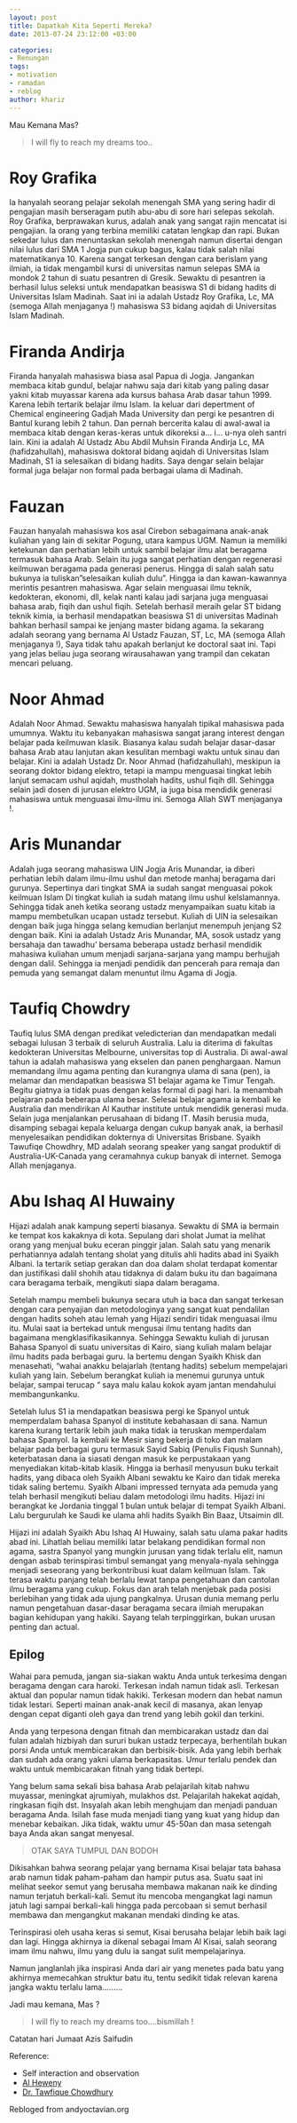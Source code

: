 ```yaml
---
layout: post
title: Dapatkah Kita Seperti Mereka?
date: 2013-07-24 23:12:00 +03:00

categories:
- Renungan
tags:
- motivation
- ramadan
- reblog
author: khariz
---
```


Mau Kemana Mas?

> I will fly to reach my dreams too..

# Roy Grafika
Ia hanyalah seorang pelajar sekolah menengah SMA yang sering hadir di pengajian masih berseragam putih abu-abu di sore hari selepas sekolah. Roy Grafika, berprawakan kurus, adalah anak yang sangat rajin mencatat isi pengajian. Ia orang yang terbina memiliki catatan lengkap dan rapi. Bukan sekedar lulus dan menuntaskan sekolah menengah namun disertai dengan nilai lulus dari SMA 1 Jogja pun cukup bagus, kalau tidak salah nilai matematikanya 10. Karena sangat terkesan dengan cara berislam yang ilmiah, ia tidak mengambil kursi di universitas namun selepas SMA ia mondok 2 tahun di suatu pesantren di Gresik. Sewaktu di pesantren ia berhasil lulus seleksi untuk mendapatkan beasiswa S1 di bidang hadits di Universitas Islam Madinah. Saat ini ia adalah Ustadz Roy Grafika, Lc, MA (semoga Allah menjaganya !) mahasiswa S3 bidang aqidah di Universitas Islam Madinah.

# Firanda Andirja
Firanda hanyalah mahasiswa biasa asal Papua di Jogja. Jangankan membaca kitab gundul, belajar nahwu saja dari kitab yang paling dasar yakni kitab muyassar karena ada kursus bahasa Arab dasar tahun 1999. Karena lebih tertarik belajar ilmu Islam. Ia keluar dari depertment of Chemical engineering Gadjah Mada University dan pergi ke pesantren di Bantul kurang lebih 2 tahun. Dan pernah bercerita kalau di awal-awal ia membaca kitab dengan keras-keras untuk dikoreksi a… i… u-nya oleh santri lain. Kini ia adalah Al Ustadz Abu Abdil Muhsin Firanda Andirja Lc, MA (hafidzahullah), mahasiswa doktoral bidang aqidah di Universitas Islam Madinah, S1 ia selesaikan di bidang hadits. Saya dengar selain belajar formal juga belajar non formal pada berbagai ulama di Madinah.

# Fauzan
Fauzan hanyalah mahasiswa kos asal Cirebon sebagaimana anak-anak kuliahan yang lain di sekitar Pogung, utara kampus UGM. Namun ia memiliki ketekunan dan perhatian lebih untuk sambil belajar ilmu alat beragama termasuk bahasa Arab. Selain itu juga sangat perhatian dengan regenerasi keilmuwan beragama pada generasi penerus. Hingga di salah salah satu bukunya ia tuliskan”selesaikan kuliah dulu”. Hingga ia dan kawan-kawannya merintis pesantren mahasiswa. Agar selain menguasai ilmu teknik, kedokteran, ekonomi, dll, kelak nanti kalau jadi sarjana juga menguasai bahasa arab, fiqih dan ushul fiqih. Setelah berhasil meraih gelar ST bidang teknik kimia, ia berhasil mendapatkan beasiswa S1 di universitas Madinah bahkan berhasil sampai ke jenjang master bidang agama. Ia sekarang adalah seorang yang bernama Al Ustadz Fauzan, ST, Lc, MA (semoga Allah menjaganya !), Saya tidak tahu apakah berlanjut ke doctoral saat ini. Tapi yang jelas beliau juga seorang wirausahawan yang trampil dan cekatan mencari peluang.

# Noor Ahmad
Adalah Noor Ahmad. Sewaktu mahasiswa hanyalah tipikal mahasiswa pada umumnya. Waktu itu kebanyakan mahasiswa sangat jarang interest dengan belajar pada keilmuwan klasik. Biasanya kalau sudah belajar dasar-dasar bahasa Arab atau lanjutan akan kesulitan membagi waktu untuk sinau dan belajar. Kini ia adalah Ustadz Dr. Noor Ahmad (hafidzahullah), meskipun ia seorang doktor bidang elektro, tetapi ia mampu menguasai tingkat lebih lanjut semacam ushul aqidah, mustholah hadits, ushul fiqih dll. Sehingga selain jadi dosen di jurusan elektro UGM, ia juga bisa mendidik generasi mahasiswa untuk menguasai ilmu-ilmu ini. Semoga Allah SWT menjaganya !.

# Aris Munandar
Adalah juga seorang mahasiswa UIN Jogja Aris Munandar, ia diberi perhatian lebih dalam ilmu-ilmu ushul dan metode manhaj beragama dari gurunya. Sepertinya dari tingkat SMA ia sudah sangat menguasai pokok keilmuan Islam Di tingkat kuliah ia sudah matang ilmu ushul keIslamannya. Sehingga tidak aneh ketika seorang ustadz menyampaikan suatu kitab ia mampu membetulkan ucapan ustadz tersebut. Kuliah di UIN ia selesaikan dengan baik juga hingga selang kemudian berlanjut menempuh jenjang S2 dengan baik. Kini ia adalah Ustadz Aris Munandar, MA, sosok ustadz yang bersahaja dan tawadhu’ bersama beberapa ustadz berhasil mendidik mahasiwa kuliahan umum menjadi sarjana-sarjana yang mampu berhujjah dengan dalil. Sehingga ia menjadi pendidik dan pencerah para remaja dan pemuda yang semangat dalam menuntut ilmu Agama di Jogja.

# Taufiq Chowdry
Taufiq lulus SMA dengan predikat veledicterian dan mendapatkan medali sebagai lulusan 3 terbaik di seluruh Australia. Lalu ia diterima di fakultas kedokteran Universitas Melbourne, universitas top di Australia. Di awal-awal tahun ia adalah mahasiswa yang ekselen dan panen penghargaan. Namun memandang ilmu agama penting dan kurangnya ulama di sana (pen), ia melamar dan mendapatkan beasiswa S1 belajar agama ke Timur Tengah. Begitu giatnya ia tidak puas dengan kelas formal di pagi hari. Ia menambah pelajaran pada beberapa ulama besar. Selesai belajar agama ia kembali ke Australia dan mendirikan Al Kauthar institute untuk mendidik generasi muda. Selain juga menjalankan perusahaan di bidang IT. Masih berusia muda, disamping sebagai kepala keluarga dengan cukup banyak anak, ia berhasil menyelesaikan pendidikan dokternya di Universitas Brisbane. Syaikh Tawufiqe Chowdhry, MD adalah seorang speaker yang sangat produktif di Australia-UK-Canada yang ceramahnya cukup banyak di internet. Semoga Allah menjaganya.

# Abu Ishaq Al Huwainy
Hijazi adalah anak kampung seperti biasanya. Sewaktu di SMA ia bermain ke tempat kos kakaknya di kota. Sepulang dari sholat Jumat ia melihat orang yang menjual buku eceran pinggir jalan. Salah satu yang menarik perhatiannya adalah tentang sholat yang ditulis ahli hadits abad ini Syaikh Albani. Ia tertarik setiap gerakan dan doa dalam sholat terdapat komentar dan justifikasi dalil shohih atau tidaknya di dalam buku itu dan bagaimana cara beragama terbaik, mengikuti siapa dalam beragama.

Setelah mampu membeli bukunya secara utuh ia baca dan sangat terkesan dengan cara penyajian dan metodologinya yang sangat kuat pendalilan dengan hadits soheh atau lemah yang Hijazi sendiri tidak menguasai ilmu itu. Mulai saat ia bertekad untuk mengusai ilmu tentang hadits dan bagaimana mengklasifikasikannya. Sehingga Sewaktu kuliah di jurusan Bahasa Spanyol di suatu universitas di Kairo, siang kuliah malam belajar ilmu hadits pada berbagai guru. Ia bertemu dengan Syaikh Khisk dan menasehati, “wahai anakku belajarlah (tentang hadits) sebelum mempelajari kuliah yang lain. Sebelum berangkat kuliah ia menemui gurunya untuk belajar, sampai terucap “ saya malu kalau kokok ayam jantan mendahului membangunkanku.

Setelah lulus S1 ia mendapatkan beasiswa pergi ke Spanyol untuk memperdalam bahasa Spanyol di institute kebahasaan di sana. Namun karena kurang tertarik lebih jauh maka tidak ia teruskan memperdalam bahasa Spanyol. Ia kembali ke Mesir siang bekerja di toko dan malam belajar pada berbagai guru termasuk Sayid Sabiq (Penulis Fiqush Sunnah), keterbatasan dana ia siasati dengan masuk ke perpustakaan yang menyediakan kitab-kitab klasik. Hingga ia berhasil menyusun buku terkait hadits, yang dibaca oleh Syaikh Albani sewaktu ke Kairo dan tidak mereka tidak saling bertemu. Syaikh Albani impressed ternyata ada pemuda yang telah berhasil mengikuti beliau dalam metodologi ilmu hadits. Hijazi ini berangkat ke Jordania tinggal 1 bulan untuk belajar di tempat Syaikh Albani. Lalu bergurulah ke Saudi ke ulama ahli hadits Syaikh Bin Baaz, Utsaimin dll.

Hijazi ini adalah Syaikh Abu Ishaq Al Huwainy, salah satu ulama pakar hadits abad ini. Lihatlah beliau memiliki latar belakang pendidikan formal non agama, sastra Spanyol yang mungkin jurusan yang tidak terlalu elit, namun dengan asbab terinspirasi timbul semangat yang menyala-nyala sehingga menjadi seseorang yang berkontribusi kuat dalam keilmuan Islam.
Tak terasa waktu panjang telah berlalu lewat tanpa pengetahuan dan cantolan ilmu beragama yang cukup. Fokus dan arah telah menjebak pada posisi berlebihan yang tidak ada ujung pangkalnya. Urusan dunia memang perlu namun pengetahuan dasar-dasar beragama secara ilmiah merupakan bagian kehidupan yang hakiki. Sayang telah terpinggirkan, bukan urusan penting dan actual.

## Epilog
Wahai para pemuda, jangan sia-siakan waktu Anda untuk terkesima dengan beragama dengan cara haroki. Terkesan indah namun tidak asli. Terkesan aktual dan popular namun tidak hakiki. Terkesan modern dan hebat namun tidak lestari. Seperti mainan anak-anak kecil di masanya, akan lenyap dengan cepat diganti oleh gaya dan trend yang lebih gokil dan terkini.

Anda yang terpesona dengan fitnah dan membicarakan ustadz dan dai fulan adalah hizbiyah dan sururi bukan ustadz terpecaya, berhentilah bukan porsi Anda untuk membicarakan dan berbisik-bisik. Ada yang lebih berhak dan sudah ada orang yakni ulama berkapasitas. Umur terlalu pendek dan waktu untuk membicarakan fitnah yang tidak bertepi.

Yang belum sama sekali bisa bahasa Arab pelajarilah kitab nahwu muyassar, meningkat ajrumiyah, mulakhos dst. Pelajarilah hakekat aqidah, ringkasan fiqih dst. Insyalah akan lebih menghujam dan menjadi panduan beragama Anda. Isilah fase muda menjadi tiang yang kuat yang hidup dan menebar kebaikan. Jika tidak, waktu umur 45-50an dan masa setengah baya Anda akan sangat menyesal.

> OTAK SAYA TUMPUL DAN BODOH

Dikisahkan bahwa seorang pelajar yang bernama Kisai belajar tata bahasa arab namun tidak paham-paham dan hampir putus asa. Suatu saat ini melihat seekor semut yang berusaha membawa makanan naik ke dinding namun terjatuh berkali-kali. Semut itu mencoba mengangkat lagi namun jatuh lagi sampai berkali-kali hingga pada percobaan si semut berhasil membawa dan mengangkut makanan mendaki dinding ke atas.

Terinspirasi oleh usaha keras si semut, Kisai berusaha belajar lebih baik lagi dan lagi. Hingga akhirnya ia dikenal sebagai Imam Al Kisai, salah seorang imam ilmu nahwu, ilmu yang dulu ia sangat sulit mempelajarinya.

Namun janglanlah jika inspirasi Anda dari air yang menetes pada batu yang akhirnya memecahkan struktur batu itu, tentu sedikit tidak relevan karena jangka waktu terlalu lama………

Jadi mau kemana, Mas ?

> I will fly to reach my dreams too….bismillah !

Catatan hari Jumaat
Azis Saifudin

Reference:

* Self interaction and observation
* [Al Heweny](http://www.alheweny.org/english/play.php?catsmktba=34)
* [Dr. Tawfique Chowdhury](http://www.facebook.com/pages/Tawfique-Chowdhury/153958201918?sk=info)

Rebloged from andyoctavian.org
